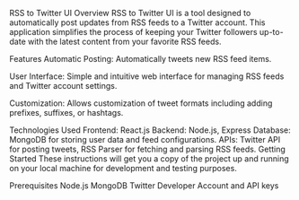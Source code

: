 RSS to Twitter UI
Overview
RSS to Twitter UI is a tool designed to automatically post updates from RSS feeds to a Twitter account. This application simplifies the process of keeping your Twitter followers up-to-date with the latest content from your favorite RSS feeds.

Features
Automatic Posting: Automatically tweets new RSS feed items.

User Interface: Simple and intuitive web interface for managing RSS feeds and Twitter account settings.

Customization: Allows customization of tweet formats including adding prefixes, suffixes, or hashtags.

Technologies Used
Frontend: React.js
Backend: Node.js, Express
Database: MongoDB for storing user data and feed configurations.
APIs: Twitter API for posting tweets, RSS Parser for fetching and parsing RSS feeds.
Getting Started
These instructions will get you a copy of the project up and running on your local machine for development and testing purposes.

Prerequisites
Node.js
MongoDB
Twitter Developer Account and API keys
